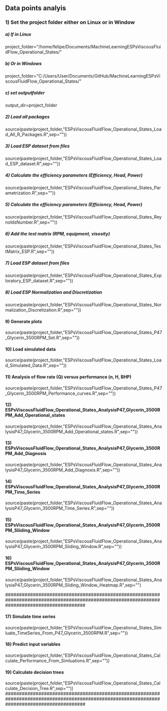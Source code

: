 ## Data points analyis
### 1) Set the project folder either on Linux or in Window
##### a) If in Linux
project_folder="/home/felipe/Documents/MachineLearningESPsViscousFluidFlow_Operational_States/"

##### b) Or in Windows
project_folder="C:/Users/User/Documents/GitHub/MachineLearningESPsViscousFluidFlow_Operational_States/"

##### c) set outputfolder
output_dir=project_folder

##### 2) Load all packages
source(paste(project_folder,"ESPsViscousFluidFlow_Operational_States_Load_All_R_Packages.R",sep=""))

##### 3) Load ESP dataset from files
source(paste(project_folder,"ESPsViscousFluidFlow_Operational_States_Load_ESP_dataset.R",sep=""))

##### 4) Calculate the efficiency parameters (Efficiency, Head, Power)
source(paste(project_folder,"ESPsViscousFluidFlow_Operational_States_Parametrization.R",sep=""))

##### 5) Calculate the efficiency parameters (Efficiency, Head, Power)
source(paste(project_folder,"ESPsViscousFluidFlow_Operational_States_ReynoldsNumber.R",sep=""))

##### 6) Add the test matrix (RPM, equipment, visosity)
source(paste(project_folder,"ESPsViscousFluidFlow_Operational_States_TestMatrix_ESP.R",sep=""))

##### 7) Load ESP dataset from files
source(paste(project_folder,"ESPsViscousFluidFlow_Operational_States_Exploratory_ESP_dataset.R",sep=""))

##### 8) Load ESP Normalization and Discretization
source(paste(project_folder,"ESPsViscousFluidFlow_Operational_States_Normalization_Discretization.R",sep=""))

#### 9) Generate plots
source(paste(project_folder,"ESPsViscousFluidFlow_Operational_States_P47_Glycerin_3500RPM_Set.R",sep=""))

#### 10) Load simulated data
source(paste(project_folder,"ESPsViscousFluidFlow_Operational_States_Load_Simulated_Data.R",sep=""))

#### 11) Analysis of flow rate (Q) versus performance (n, H, BHP)
source(paste(project_folder,"ESPsViscousFluidFlow_Operational_States_P47_Glycerin_3500RPM_Performance_curves.R",sep=""))

#### 12) ESPsViscousFluidFlow_Operational_States_AnalysisP47_Glycerin_3500RPM_Add_Operational_states
source(paste(project_folder,"ESPsViscousFluidFlow_Operational_States_AnalysisP47_Glycerin_3500RPM_Add_Operational_states.R",sep=""))

#### 13) ESPsViscousFluidFlow_Operational_States_AnalysisP47_Glycerin_3500RPM_Add_Diagnosis
source(paste(project_folder,"ESPsViscousFluidFlow_Operational_States_AnalysisP47_Glycerin_3500RPM_Add_Diagnosis.R",sep=""))

#### 14) ESPsViscousFluidFlow_Operational_States_AnalysisP47_Glycerin_3500RPM_Time_Series
source(paste(project_folder,"ESPsViscousFluidFlow_Operational_States_AnalysisP47_Glycerin_3500RPM_Time_Series.R",sep=""))

#### 15) ESPsViscousFluidFlow_Operational_States_AnalysisP47_Glycerin_3500RPM_Sliiding_Window
source(paste(project_folder,"ESPsViscousFluidFlow_Operational_States_AnalysisP47_Glycerin_3500RPM_Sliding_Window.R",sep=""))

#### 16) ESPsViscousFluidFlow_Operational_States_AnalysisP47_Glycerin_3500RPM_Sliiding_Window
source(paste(project_folder,"ESPsViscousFluidFlow_Operational_States_AnalysisP47_Glycerin_3500RPM_Sliding_Window_Heatmap.R",sep="")


#############################################################################################################################################
#### 17) Simulate time series
source(paste(project_folder,"ESPsViscousFluidFlow_Operational_States_Simluate_TimeSeries_From_P47_Glycerin_3500RPM.R",sep=""))

#### 18) Predict input variables
source(paste(project_folder,"ESPsViscousFluidFlow_Operational_States_Calculate_Performance_From_Simluations.R",sep=""))

#### 19) Calculate decision trees
source(paste(project_folder,"ESPsViscousFluidFlow_Operational_States_Calculate_Decision_Tree.R",sep=""))
#############################################################################################################################################


